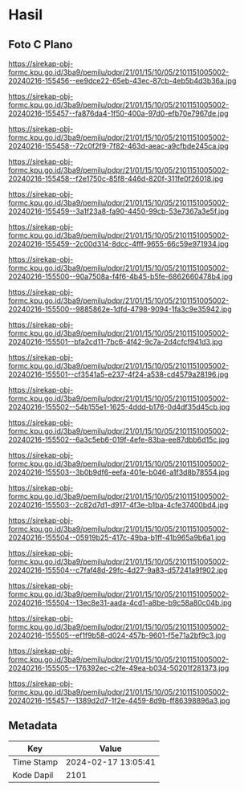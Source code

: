 # Hasil

## Foto C Plano

https://sirekap-obj-formc.kpu.go.id/3ba9/pemilu/pdpr/21/01/15/10/05/2101151005002-20240216-155456--ee9dce22-65eb-43ec-87cb-4eb5b4d3b36a.jpg

https://sirekap-obj-formc.kpu.go.id/3ba9/pemilu/pdpr/21/01/15/10/05/2101151005002-20240216-155457--fa876da4-1f50-400a-97d0-efb70e7967de.jpg

https://sirekap-obj-formc.kpu.go.id/3ba9/pemilu/pdpr/21/01/15/10/05/2101151005002-20240216-155458--72c0f2f9-7f82-463d-aeac-a9cfbde245ca.jpg

https://sirekap-obj-formc.kpu.go.id/3ba9/pemilu/pdpr/21/01/15/10/05/2101151005002-20240216-155458--f2e1750c-85f8-446d-820f-311fe0f26018.jpg

https://sirekap-obj-formc.kpu.go.id/3ba9/pemilu/pdpr/21/01/15/10/05/2101151005002-20240216-155459--3a1f23a8-fa90-4450-99cb-53e7367a3e5f.jpg

https://sirekap-obj-formc.kpu.go.id/3ba9/pemilu/pdpr/21/01/15/10/05/2101151005002-20240216-155459--2c00d314-8dcc-4fff-9655-66c59e971934.jpg

https://sirekap-obj-formc.kpu.go.id/3ba9/pemilu/pdpr/21/01/15/10/05/2101151005002-20240216-155500--90a7508a-f4f6-4b45-b5fe-6862660478b4.jpg

https://sirekap-obj-formc.kpu.go.id/3ba9/pemilu/pdpr/21/01/15/10/05/2101151005002-20240216-155500--9885862e-1dfd-4798-9094-1fa3c9e35942.jpg

https://sirekap-obj-formc.kpu.go.id/3ba9/pemilu/pdpr/21/01/15/10/05/2101151005002-20240216-155501--bfa2cd11-7bc6-4f42-9c7a-2d4cfcf941d3.jpg

https://sirekap-obj-formc.kpu.go.id/3ba9/pemilu/pdpr/21/01/15/10/05/2101151005002-20240216-155501--cf3541a5-e237-4f24-a538-cd4579a28196.jpg

https://sirekap-obj-formc.kpu.go.id/3ba9/pemilu/pdpr/21/01/15/10/05/2101151005002-20240216-155502--54b155e1-1625-4ddd-b176-0d4df35d45cb.jpg

https://sirekap-obj-formc.kpu.go.id/3ba9/pemilu/pdpr/21/01/15/10/05/2101151005002-20240216-155502--6a3c5eb6-019f-4efe-83ba-ee87dbb6d15c.jpg

https://sirekap-obj-formc.kpu.go.id/3ba9/pemilu/pdpr/21/01/15/10/05/2101151005002-20240216-155503--3b0b9df6-eefa-401e-b046-a1f3d8b78554.jpg

https://sirekap-obj-formc.kpu.go.id/3ba9/pemilu/pdpr/21/01/15/10/05/2101151005002-20240216-155503--2c82d7d1-d917-4f3e-b1ba-4cfe37400bd4.jpg

https://sirekap-obj-formc.kpu.go.id/3ba9/pemilu/pdpr/21/01/15/10/05/2101151005002-20240216-155504--05919b25-417c-49ba-b1ff-41b965a9b6a1.jpg

https://sirekap-obj-formc.kpu.go.id/3ba9/pemilu/pdpr/21/01/15/10/05/2101151005002-20240216-155504--c7faf48d-29fc-4d27-9a83-d57241a9f902.jpg

https://sirekap-obj-formc.kpu.go.id/3ba9/pemilu/pdpr/21/01/15/10/05/2101151005002-20240216-155504--13ec8e31-aada-4cd1-a8be-b9c58a80c04b.jpg

https://sirekap-obj-formc.kpu.go.id/3ba9/pemilu/pdpr/21/01/15/10/05/2101151005002-20240216-155505--ef1f9b58-d024-457b-9601-f5e71a2bf9c3.jpg

https://sirekap-obj-formc.kpu.go.id/3ba9/pemilu/pdpr/21/01/15/10/05/2101151005002-20240216-155505--176392ec-c2fe-49ea-b034-50201f281373.jpg

https://sirekap-obj-formc.kpu.go.id/3ba9/pemilu/pdpr/21/01/15/10/05/2101151005002-20240216-155457--1389d2d7-1f2e-4459-8d9b-ff86398896a3.jpg


## Metadata

| Key        | Value               |
| ---------- | ------------------- |
| Time Stamp | 2024-02-17 13:05:41 |
| Kode Dapil | 2101                |



